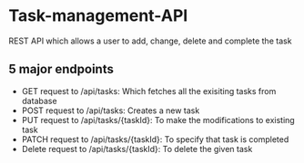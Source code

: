 # Task-management-API

REST API which allows a user to add, change, delete and complete the task

## 5 major endpoints

* GET request to /api/tasks:
Which fetches all the exisiting tasks from database 
* POST request to /api/tasks:
Creates a new task
* PUT request to /api/tasks/{taskId}:
To make the modifications to existing task
* PATCH request to /api/tasks/{taskId}:
To specify that task is completed
* Delete request to /api/tasks/{taskId}:
To delete the given task

